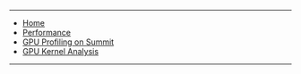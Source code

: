 ***
* [Home](./Home)
* [Performance](./Performance)
* [GPU Profiling on Summit](./Profiling_GPU) 
* [GPU Kernel Analysis](./GPU_Kernels) 
***

